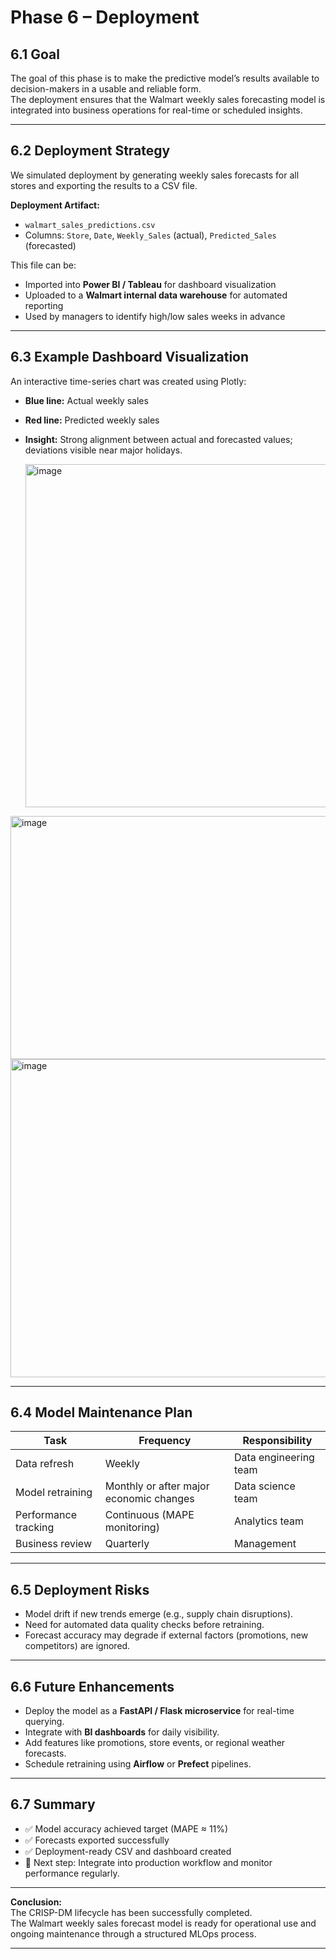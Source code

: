 # Phase 6 – Deployment

## 6.1 Goal
The goal of this phase is to make the predictive model’s results available to decision-makers in a usable and reliable form.  
The deployment ensures that the Walmart weekly sales forecasting model is integrated into business operations for real-time or scheduled insights.

---

## 6.2 Deployment Strategy
We simulated deployment by generating weekly sales forecasts for all stores and exporting the results to a CSV file.

**Deployment Artifact:**  
- `walmart_sales_predictions.csv`  
- Columns: `Store`, `Date`, `Weekly_Sales` (actual), `Predicted_Sales` (forecasted)  

This file can be:
- Imported into **Power BI / Tableau** for dashboard visualization  
- Uploaded to a **Walmart internal data warehouse** for automated reporting  
- Used by managers to identify high/low sales weeks in advance  

---

## 6.3 Example Dashboard Visualization
An interactive time-series chart was created using Plotly:

- **Blue line:** Actual weekly sales  
- **Red line:** Predicted weekly sales  
- **Insight:** Strong alignment between actual and forecasted values; deviations visible near major holidays.


  <img width="555" height="549" alt="image" src="https://github.com/user-attachments/assets/37d05728-62c1-413f-9b79-6d95224255f6" />

<img width="1109" height="389" alt="image" src="https://github.com/user-attachments/assets/33e196b8-433a-4a85-ae1e-a20ba07815b8" />

  <img width="1238" height="509" alt="image" src="https://github.com/user-attachments/assets/82a042b3-4034-462d-9336-34ea2dd5c529" />



---

## 6.4 Model Maintenance Plan
| Task | Frequency | Responsibility |
|------|------------|----------------|
| Data refresh | Weekly | Data engineering team |
| Model retraining | Monthly or after major economic changes | Data science team |
| Performance tracking | Continuous (MAPE monitoring) | Analytics team |
| Business review | Quarterly | Management |

---

## 6.5 Deployment Risks
- Model drift if new trends emerge (e.g., supply chain disruptions).  
- Need for automated data quality checks before retraining.  
- Forecast accuracy may degrade if external factors (promotions, new competitors) are ignored.

---

## 6.6 Future Enhancements
- Deploy the model as a **FastAPI / Flask microservice** for real-time querying.  
- Integrate with **BI dashboards** for daily visibility.  
- Add features like promotions, store events, or regional weather forecasts.  
- Schedule retraining using **Airflow** or **Prefect** pipelines.

---

## 6.7 Summary
- ✅ Model accuracy achieved target (MAPE ≈ 11%)  
- ✅ Forecasts exported successfully  
- ✅ Deployment-ready CSV and dashboard created  
- 🚀 Next step: Integrate into production workflow and monitor performance regularly.

---

**Conclusion:**  
The CRISP-DM lifecycle has been successfully completed.  
The Walmart weekly sales forecast model is ready for operational use and ongoing maintenance through a structured MLOps process.

---
